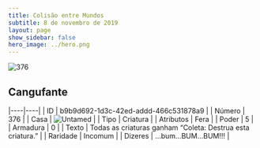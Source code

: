 ```yaml
---
title: Colisão entre Mundos
subtitle: 8 de novembro de 2019
layout: page
show_sidebar: false
hero_image: ../hero.png
---
```


![376](https://cdn.keyforgegame.com/media/card_front/pt/452_376_782H888XQ93V_pt.png)

## Cangufante

|----|----|
| ID | b9b9d692-1d3c-42ed-addd-466c531878a9 |
| Número | 376 |
| Casa | ![Untamed](https://archonarcana.com/images/thumb/b/bd/Untamed.png/22px-Untamed.png "Indomados") |
| Tipo | Criatura |
| Atributos | Fera |
| Poder | 5 |
| Armadura | 0 |
| Texto | Todas as criaturas ganham “Coleta: Destrua esta criatura.” |
| Raridade | Incomum |
| Dizeres | …bum…BUM…BUM!!! |
